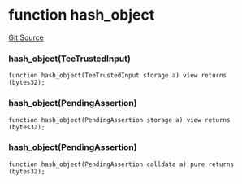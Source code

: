 # function hash_object
[Git Source](https://github.com/SyndicateProtocol/syndicate-appchains/blob/e670fbd66628d486b7f0c62387b907c2a44879ed/src/withdrawal/TeeModule.sol)

### hash_object(TeeTrustedInput)

```solidity
function hash_object(TeeTrustedInput storage a) view returns (bytes32);
```

### hash_object(PendingAssertion)

```solidity
function hash_object(PendingAssertion storage a) view returns (bytes32);
```

### hash_object(PendingAssertion)

```solidity
function hash_object(PendingAssertion calldata a) pure returns (bytes32);
```

